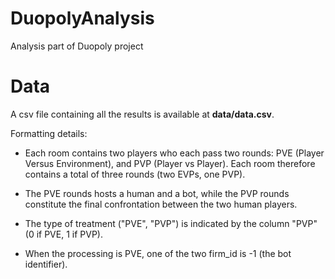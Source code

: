# DuopolyAnalysis
Analysis part of Duopoly project

# Data 

A csv file containing all the results is available at ****data/data.csv****.

Formatting details:
 * Each room contains two players who each pass two rounds: PVE (Player Versus Environment), and PVP (Player vs Player).
Each room therefore contains a total of three rounds (two EVPs, one PVP).

* The PVE rounds hosts a human and a bot, while the PVP rounds constitute the final confrontation between the two human players.

* The type of treatment ("PVE", "PVP") is indicated by the column "PVP" (0 if PVE, 1 if PVP).

* When the processing is PVE, one of the two firm_id is -1 (the bot identifier). 

